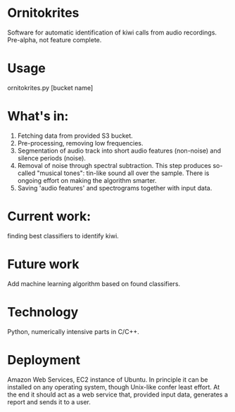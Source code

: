 Ornitokrites
============
Software for automatic identification of kiwi calls from audio recordings. Pre-alpha, not feature complete.


Usage
==============
ornitokrites.py [bucket name]


What's in:
============
1. Fetching data from provided S3 bucket.
2. Pre-processing, removing low frequencies.
3. Segmentation of audio track into short audio features (non-noise) and silence
   periods (noise).
4. Removal of noise through spectral subtraction. This step produces so-called 
   "musical tones": tin-like sound all over the sample. There is ongoing effort 
   on making the algorithm smarter. 
5. Saving 'audio features' and spectrograms together with input data.


Current work:
=============
finding best classifiers to identify kiwi.


Future work
=============
Add machine learning algorithm based on found classifiers.


Technology
=============
Python, numerically intensive parts in C/C++.


Deployment
=============
Amazon Web Services, EC2 instance of Ubuntu. In principle it can be installed on 
any operating system, though Unix-like confer least effort. At the end it should act
as a web service that, provided input data, generates a report and sends it to a user.



